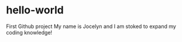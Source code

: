 # hello-world
First Github project
My name is Jocelyn and I am stoked to expand my coding knowledge!
